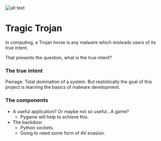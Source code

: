 ![alt text](https://enterprise.comodo.com/images/what-is-the-trojan-horse-virus.webp)
	
# Tragic Trojan

In computing, a Trojan horse is any malware which misleads users of its true intent.

That presents the question, what is the true intent?

### The true intent

Pwnage. Total domination of a system.
But realistically the goal of this project is learning the basics of malware development.

### The components

   * A useful application? Or maybe not so useful...A game?
      * Pygame will help to achieve this.
   * The backdoor.
      * Python sockets.
      * Going to need some form of AV evasion.
